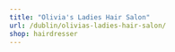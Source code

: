 ```yaml
---
title: "Olivia's Ladies Hair Salon"
url: /dublin/olivias-ladies-hair-salon/
shop: hairdresser
---
```

